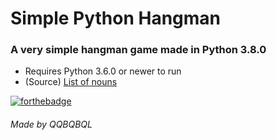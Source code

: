 # Simple Python Hangman
### A very simple hangman game made in Python 3.8.0
* Requires Python 3.6.0 or newer to run
* (Source) [List of nouns](https://www.talkenglish.com/vocabulary/top-1500-nouns.aspx)

[![forthebadge](https://forthebadge.com/images/badges/built-with-swag.svg)](https://forthebadge.com)
###### *Made by QQBQBQL*
